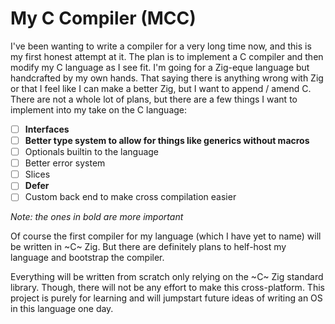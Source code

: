 # My C Compiler (MCC)

I've been wanting to write a compiler for a very long time now, and this is my
first honest attempt at it. The plan is to implement a C compiler and then modify
my C language as I see fit. I'm going for a Zig-eque language but handcrafted
by my own hands. That saying there is anything wrong with Zig or that I feel
like I can make a better Zig, but I want to append / amend C. There are not a
whole lot of plans, but there are a few things I want to implement into my take
on the C language:

- [ ] **Interfaces**
- [ ] **Better type system to allow for things like generics without macros**
- [ ] Optionals builtin to the language
- [ ] Better error system
- [ ] Slices
- [ ] **Defer**
- [ ] Custom back end to make cross compilation easier

*Note: the ones in bold are more important*

Of course the first compiler for my language (which I have yet to name) will be 
written in ~C~ Zig. But there are definitely plans to helf-host my language and bootstrap
the compiler.

Everything will be written from scratch only relying on the ~C~ Zig standard library.
Though, there will not be any effort to make this cross-platform. This project is
purely for learning and will jumpstart future ideas of writing an OS in this
language one day.

